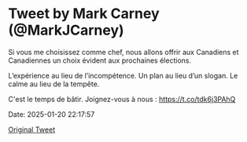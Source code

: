# Tweet by Mark Carney (@MarkJCarney)

Si vous me choisissez comme chef, nous allons offrir aux Canadiens et Canadiennes un choix évident aux prochaines élections.

L’expérience au lieu de l’incompétence.
Un plan au lieu d’un slogan.
Le calme au lieu de la tempête.

C'est le temps de bâtir. Joignez-vous à nous : https://t.co/tdk6j3PAhQ

Date: 2025-01-20 22:17:57

[Original Tweet](https://x.com/MarkJCarney/status/1881466218894205439)

